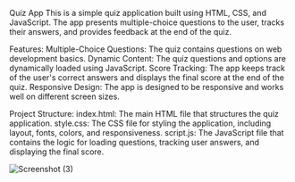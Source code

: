 Quiz App
This is a simple quiz application built using HTML, CSS, and JavaScript. The app presents multiple-choice questions to the user, tracks their answers, and provides feedback at the end of the quiz.

Features:
Multiple-Choice Questions: The quiz contains questions on web development basics.
Dynamic Content: The quiz questions and options are dynamically loaded using JavaScript.
Score Tracking: The app keeps track of the user's correct answers and displays the final score at the end of the quiz.
Responsive Design: The app is designed to be responsive and works well on different screen sizes.

Project Structure:
index.html: The main HTML file that structures the quiz application.
style.css: The CSS file for styling the application, including layout, fonts, colors, and responsiveness.
script.js: The JavaScript file that contains the logic for loading questions, tracking user answers, and displaying the final score.


![Screenshot (3)](https://github.com/user-attachments/assets/f06b6123-af0f-4317-a0b8-11ac684a9a5d)
